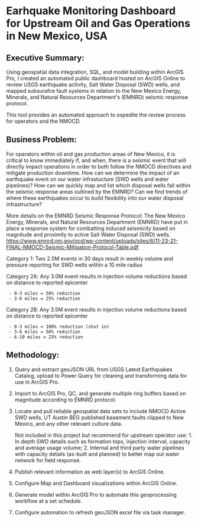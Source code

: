 # Earhquake Monitoring Dashboard for Upstream Oil and Gas Operations in New Mexico, USA

## **Executive Summary:**

Using geospatial data integration, SQL, and model building within ArcGIS Pro, I created an automated public dashboard hosted on ArcGIS Online to review USGS earthquake activity, Salt Water Disposal (SWD) wells, and mapped subsurafce fault systems in relation to the New Mexico Energy, Minerals, and Natural Resources Department's (EMNRD) seismic response protocol.

This tool provides an automated approach to expedite the review process for operators and the NMOCD.



## **Business Problem:**

For operators within oil and gas production areas of New Mexico, it is critical to know immediately if, and when, there is a seismic event that will directly impact operations in order to both follow the NMOCD directives and mitigate production downtime. 
How can we determine the impact of an earthquake event on our water infrastucture (SWD wells and water pipelines)? 
How can we quickly map and list which disposal wells fall within the seismic response areas outlined by the EMNRD?
Can we find trends of where these earthquakes occur to build flexibility into our water disposal infrastructure?


More details on the EMNRD Seismic Response Protocol:
The New Mexico Energy, Minerals, and Natural Resources Department (EMNRD) have put in place a response system for combatting induced seismicity based on magnitude and proximity to active Salt Water Disposal (SWD) wells.
https://www.emnrd.nm.gov/ocd/wp-content/uploads/sites/6/11-23-21-FINAL-NMOCD-Seismic-Mitigation-Protocol-Table.pdf

  Category 1: Two 2.5M events in 30 days result in weekly volume and pressure reporting for SWD wells within a 10 mile radius
 
  Category 2A: Any 3.0M event results in injection volume reductions based on distance to reported epicenter 
  
     - 0-3 miles = 50% reduction 
     - 3-6 miles = 25% reduction
 
  Category 2B: Any 3.5M event results in injection volume reductions based on distance to reported epicenter 
  
     - 0-3 miles = 100% reduction (shut in) 
     - 3-6 miles = 50% reduction 
     - 6-10 miles = 25% reduction

 

## **Methodology:**
1. Query and extract geoJSON URL from USGS Latest Earthquakes Catalog, upload to Power Query for cleaning and transforming data for use in ArcGIS Pro.

2. Import to ArcGIS Pro, QC, and generate multiple ring buffers based on magnitude according to EMNRD protocol.

3. Locate and pull reliable geospatial data sets to include NMOCD Active SWD wells, UT Austin BEG published basement faults clipped to New Mexico, and any other relevant culture data.
   
     Not included in this project but recommend for upstream operator use: 1. In depth SWD details such as formation tops, injection interval, capacity and average usage volume; 2. Internal and third party water pipelines with capacity details (as-built and planned) to better map out water network for field response.

4. Publish relevant information as web layer(s) to ArcGIS Online.
   
5. Configure Map and Dashboard visualizations within ArcGIS Online.
   
6. Generate model within ArcGIS Pro to automate this geoprocessing workflow at a set schedule.

7. Configure automation to refresh geoJSON excel file via task manager.

   
